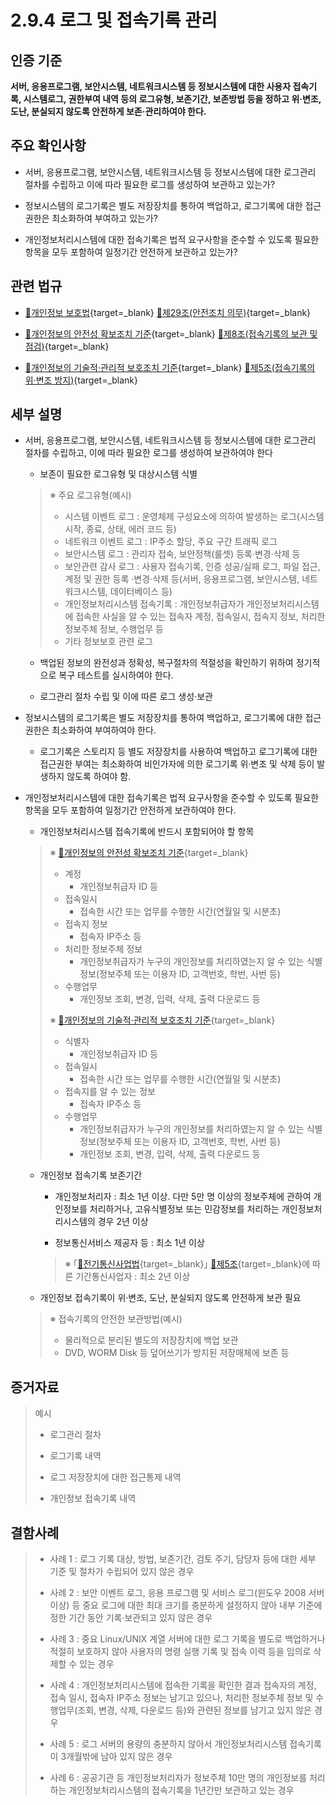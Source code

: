 # 2.9.4 로그 및 접속기록 관리

## 인증 기준

**서버, 응용프로그램, 보안시스템, 네트워크시스템 등 정보시스템에 대한 사용자 접속기록, 시스템로그, 권한부여 내역 등의 로그유형, 보존기간, 보존방법 등을 정하고 위·변조, 도난, 분실되지 않도록 안전하게 보존·관리하여야 한다.**

## 주요 확인사항

- 서버, 응용프로그램, 보안시스템, 네트워크시스템 등 정보시스템에 대한 로그관리 절차를 수립하고 이에 따라 필요한 로그를 생성하여 보관하고 있는가?

- 정보시스템의 로그기록은 별도 저장장치를 통하여 백업하고, 로그기록에 대한 접근권한은 최소화하여 부여하고 있는가?

- 개인정보처리시스템에 대한 접속기록은 법적 요구사항을 준수할 수 있도록 필요한 항목을 모두 포함하여 일정기간 안전하게 보관하고 있는가?

## 관련 법규

- [🔗개인정보 보호법](https://www.law.go.kr/법령/개인정보보호법/(20200805,16930,20200204)/제29조 "새 창에서 열기"){target=_blank} [🔗제29조(안전조치 의무)](https://www.law.go.kr/법령/개인정보보호법/제29조 "새 창에서 열기"){target=_blank}

- [🔗개인정보의 안전성 확보조치 기준](https://www.law.go.kr/행정규칙/(개인정보보호위원회)개인정보의안전성확보조치기준/(2021-2,20210915)/제8조 "새 창에서 열기"){target=_blank} [🔗제8조(접속기록의 보관 및 점검)](https://www.law.go.kr/행정규칙/(개인정보보호위원회)개인정보의안전성확보조치기준/제8조 "새 창에서 열기"){target=_blank}

- [🔗개인정보의 기술적·관리적 보호조치 기준](https://www.law.go.kr/행정규칙/(개인정보보호위원회)개인정보의기술적·관리적보호조치기준/(2021-3,20210915)/제5조 "새 창에서 열기"){target=_blank} [🔗제5조(접속기록의 위·변조 방지)](https://www.law.go.kr/행정규칙/(개인정보보호위원회)개인정보의기술적·관리적보호조치기준/제5조 "새 창에서 열기"){target=_blank}

## 세부 설명

- 서버, 응용프로그램, 보안시스템, 네트워크시스템 등 정보시스템에 대한 로그관리 절차를 수립하고, 이에 따라 필요한 로그를 생성하여 보관하여야 한다

    - 보존이 필요한 로그유형 및 대상시스템 식별
    >
    > ※ 주요 로그유형(예시)
    >
    > - 시스템 이벤트 로그 : 운영체제 구성요소에 의하여 발생하는 로그(시스템 시작, 종료, 상태, 에러 코드 등)
    > - 네트워크 이벤트 로그 : IP주소 할당, 주요 구간 트래픽 로그
    > - 보안시스템 로그 : 관리자 접속, 보안정책(룰셋) 등록·변경·삭제 등
    > - 보안관련 감사 로그 : 사용자 접속기록, 인증 성공/실패 로그, 파일 접근, 계정 및 권한 등록 ·변경·삭제 등(서버, 응용프로그램, 보안시스템, 네트워크시스템, 데이터베이스 등)
    > - 개인정보처리시스템 접속기록 : 개인정보취급자가 개인정보처리시스템에 접속한 사실을 알 수 있는 접속자 계정, 접속일시, 접속지 정보, 처리한 정보주체 정보, 수행업무 등
    > - 기타 정보보호 관련 로그

    - 백업된 정보의 완전성과 정확성, 복구절차의 적절성을 확인하기 위하여 정기적으로 복구 테스트를 실시하여야 한다.

    - 로그관리 절차 수립 및 이에 따른 로그 생성·보관

- 정보시스템의 로그기록은 별도 저장장치를 통하여 백업하고, 로그기록에 대한 접근권한은 최소화하여 부여하여야 한다.

    - 로그기록은 스토리지 등 별도 저장장치를 사용하여 백업하고 로그기록에 대한 접근권한 부여는 최소화하여 비인가자에 의한 로그기록 위·변조 및 삭제 등이 발생하지 않도록 하여야 함.

- 개인정보처리시스템에 대한 접속기록은 법적 요구사항을 준수할 수 있도록 필요한 항목을 모두 포함하여 일정기간 안전하게 보관하여야 한다.

    - 개인정보처리시스템 접속기록에 반드시 포함되어야 할 항목
    >
    > ※ [🔗개인정보의 안전성 확보조치 기준](https://www.law.go.kr/행정규칙/(개인정보보호위원회)개인정보의안전성확보조치기준 "새 창에서 열기"){target=_blank}
    >
    > - 계정
    >     - 개인정보취급자 ID 등
    > - 접속일시
    >     - 접속한 시간 또는 업무를 수행한 시간(연월일 및 시분초)
    > - 접속지 정보
    >     - 접속자 IP주소 등
    > - 처리한 정보주체 정보
    >     - 개인정보취급자가 누구의 개인정보를 처리하였는지 알 수 있는 식별정보(정보주체 또는 이용자 ID, 고객번호, 학번, 사번 등)
    > - 수행업무
    >     - 개인정보 조회, 변경, 입력, 삭제, 출력 다운로드 등
    >
    > ※ [🔗개인정보의 기술적·관리적 보호조치 기준](https://www.law.go.kr/행정규칙/(개인정보보호위원회)개인정보의기술적·관리적보호조치기준 "새 창에서 열기"){target=_blank}
    >
    > - 식별자
    >     - 개인정보취급자 ID 등
    > - 접속일시
    >     - 접속한 시간 또는 업무를 수행한 시간(연월일 및 시분초)
    > - 접속지를 알 수 있는 정보
    >     - 접속자 IP주소 등
    > - 수행업무
    >     - 개인정보취급자가 누구의 개인정보를 처리하였는지 알 수 있는 식별정보(정보주체 또는 이용자 ID, 고객번호, 학번, 사번 등)
    >     - 개인정보 조회, 변경, 입력, 삭제, 출력 다운로드 등

    - 개인정보 접속기록 보존기간

        - 개인정보처리자 : 최소 1년 이상. 다만 5만 명 이상의 정보주체에 관하여 개인정보를 처리하거나, 고유식별정보 또는 민감정보를 처리하는 개인정보처리시스템의 경우 2년 이상

        - 정보통신서비스 제공자 등 : 최소 1년 이상
        >
        > ※ ｢[🔗전기통신사업법](https://www.law.go.kr/법령/전기통신사업법/(20220420,18477,20211019)/제5조 "새 창에서 열기"){target=_blank}｣ [🔗제5조](https://www.law.go.kr/법령/전기통신사업법/제5조 "새 창에서 열기"){target=_blank}에 따른 기간통신사업자 : 최소 2년 이상

    - 개인정보 접속기록이 위·변조, 도난, 분실되지 않도록 안전하게 보관 필요
    >
    > ※ 접속기록의 안전한 보관방법(예시)
    >
    > - 물리적으로 분리된 별도의 저장장치에 백업 보관
    > - DVD, WORM Disk 등 덮어쓰기가 방지된 저장매체에 보존 등

## 증거자료

> 예시
>
> - 로그관리 절차
>
> - 로그기록 내역
>
> - 로그 저장장치에 대한 접근통제 내역
>
> - 개인정보 접속기록 내역

## 결함사례

> - 사례 1 : 로그 기록 대상, 방법, 보존기간, 검토 주기, 담당자 등에 대한 세부 기준 및 절차가 수립되어 있지 않은 경우
>
> - 사례 2 : 보안 이벤트 로그, 응용 프로그램 및 서비스 로그(윈도우 2008 서버 이상) 등 중요 로그에 대한 최대 크기를 충분하게 설정하지 않아 내부 기준에 정한 기간 동안 기록·보관되고 있지 않은 경우
>
> - 사례 3 : 중요 Linux/UNIX 계열 서버에 대한 로그 기록을 별도로 백업하거나 적절히 보호하지 않아 사용자의 명령 실행 기록 및 접속 이력 등을 임의로 삭제할 수 있는 경우
>
> - 사례 4 : 개인정보처리시스템에 접속한 기록을 확인한 결과 접속자의 계정, 접속 일시, 접속자 IP주소 정보는 남기고 있으나, 처리한 정보주체 정보 및 수행업무(조회, 변경, 삭제, 다운로드 등)와 관련된 정보를 남기고 있지 않은 경우
>
> - 사례 5 : 로그 서버의 용량의 충분하지 않아서 개인정보처리시스템 접속기록이 3개월밖에 남아 있지 않은 경우
>
> - 사례 6 : 공공기관 등 개인정보처리자가 정보주체 10만 명의 개인정보를 처리하는 개인정보처리시스템의 접속기록을 1년간만 보관하고 있는 경우
